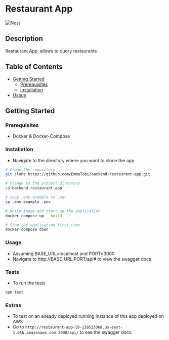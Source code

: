 # Restaurant App

[![Nest](https://nestjs.com/img/logo_text.svg)](https://nestjs.com/)

## Description

Restaurant App, allows to query restaurants

## Table of Contents

- [Getting Started](#getting-started)
  - [Prerequisites](#prerequisites)
  - [Installation](#installation)
- [Usage](#usage)

## Getting Started

### Prerequisites
- Docker & Docker-Compose

### Installation

- Navigate to the directory where you want to clone the app

```bash
# Clone the repository
git clone https://github.com/EmmaTobi/backend-restaurant-app.git

# Change to the project directory
cd backend-restaurant-app

# copy .env.example to .env
cp .env.example .env

# Build image and start up the application
docker-compose up --build

# Stop the application first time
docker-compose down
```
### Usage
- Assuming BASE_URL=localhost and PORT=3000
- Navigate to http://BASE_URL:PORT/api# to view the swagger docs

### Tests
- To run the tests
```bash
npm test
```

### Extras
- To test on an already deployed running instance of this app deployed on AWS
- Go to `http://restaurant-app-lb-138523068.us-east-1.elb.amazonaws.com:3000/api/` to see the swagger docs.